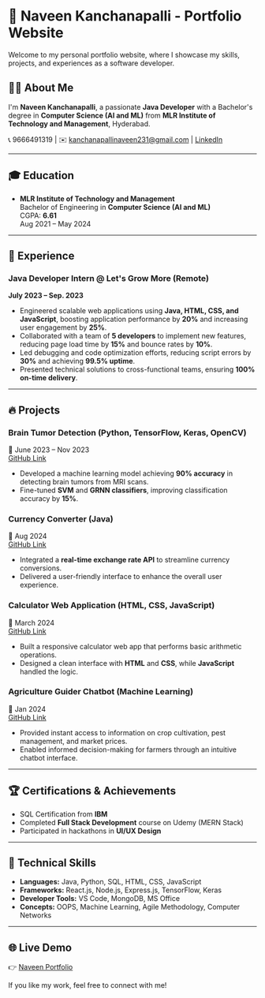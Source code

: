 # 📄 Naveen Kanchanapalli - Portfolio Website

Welcome to my personal portfolio website, where I showcase my skills, projects, and experiences as a software developer.

## 👨‍💻 About Me
I'm **Naveen Kanchanapalli**, a passionate **Java Developer** with a Bachelor's degree in **Computer Science (AI and ML)** from **MLR Institute of Technology and Management**, Hyderabad.

📞 9666491319 | ✉️ kanchanapallinaveen231@gmail.com | [LinkedIn](https://linkedin.com/in/naveen-kanchanapalli-8ab19224a)

---
## 🎓 Education
- **MLR Institute of Technology and Management**  
  Bachelor of Engineering in **Computer Science (AI and ML)**  
  CGPA: **6.61**  
  Aug 2021 – May 2024

---
## 💪 Experience
### Java Developer Intern @ Let's Grow More (Remote)  
**July 2023 – Sep. 2023**
- Engineered scalable web applications using **Java, HTML, CSS, and JavaScript**, boosting application performance by **20%** and increasing user engagement by **25%**.
- Collaborated with a team of **5 developers** to implement new features, reducing page load time by **15%** and bounce rates by **10%**.
- Led debugging and code optimization efforts, reducing script errors by **30%** and achieving **99.5% uptime**.
- Presented technical solutions to cross-functional teams, ensuring **100% on-time delivery**.

---
## 🔥 Projects
### Brain Tumor Detection (Python, TensorFlow, Keras, OpenCV)
📌 June 2023 – Nov 2023  
[GitHub Link](#)
- Developed a machine learning model achieving **90% accuracy** in detecting brain tumors from MRI scans.
- Fine-tuned **SVM** and **GRNN classifiers**, improving classification accuracy by **15%**.

### Currency Converter (Java)
📌 Aug 2024  
[GitHub Link](#)
- Integrated a **real-time exchange rate API** to streamline currency conversions.
- Delivered a user-friendly interface to enhance the overall user experience.

### Calculator Web Application (HTML, CSS, JavaScript)
📌 March 2024  
[GitHub Link](#)
- Built a responsive calculator web app that performs basic arithmetic operations.
- Designed a clean interface with **HTML** and **CSS**, while **JavaScript** handled the logic.

### Agriculture Guider Chatbot (Machine Learning)
📌 Jan 2024  
[GitHub Link](#)
- Provided instant access to information on crop cultivation, pest management, and market prices.
- Enabled informed decision-making for farmers through an intuitive chatbot interface.

---
## 🏆 Certifications & Achievements
- SQL Certification from **IBM**
- Completed **Full Stack Development** course on Udemy (MERN Stack)
- Participated in hackathons in **UI/UX Design**

---
## 💪 Technical Skills
- **Languages:** Java, Python, SQL, HTML, CSS, JavaScript  
- **Frameworks:** React.js, Node.js, Express.js, TensorFlow, Keras  
- **Developer Tools:** VS Code, MongoDB, MS Office  
- **Concepts:** OOPS, Machine Learning, Agile Methodology, Computer Networks

---
## 🌐 Live Demo
👉 [Naveen Portfolio](https://naveenkanchanapalli.github.io/Naveen_Profile/)

If you like my work, feel free to connect with me!

